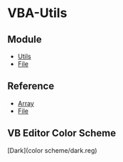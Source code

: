 VBA-Utils
=========

Module
------
- [Utils](Utils.bas)
- [File](File.bas)

Reference
---------
- [Array](array.md)
- [File](file.md)

VB Editor Color Scheme
--------------------------------
[Dark](color scheme/dark.reg)
